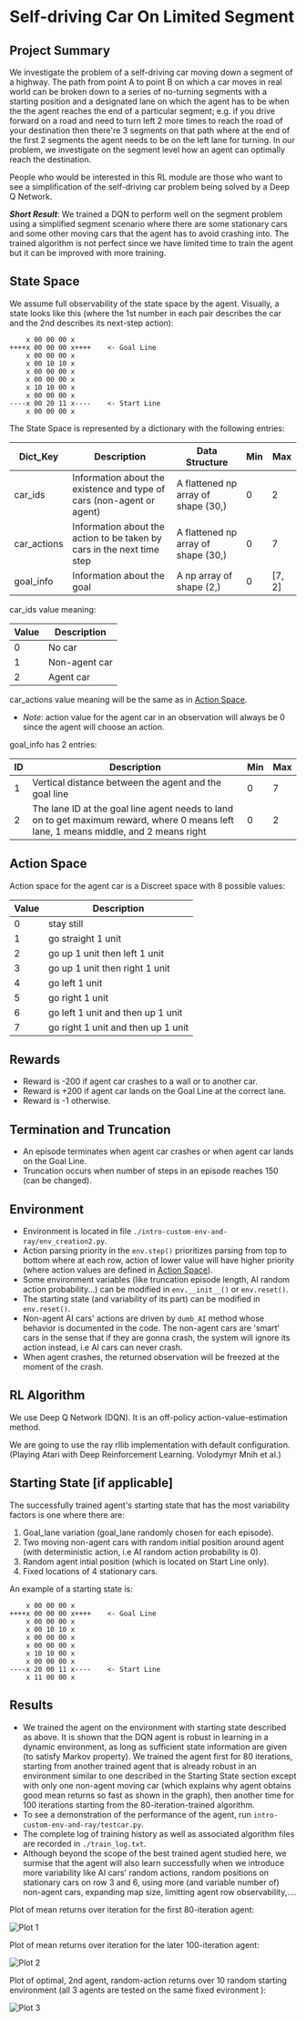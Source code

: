 # Self-driving Car On Limited Segment
## Project Summary
<!-- Around 200 Words -->
<!-- Cover (1) What problem you are solving, (2) Who will use this RL module and be happy with the learning, and (3) a brief description of the results -->

We investigate the problem of a self-driving car moving down a segment of a highway. The path from point A to point B on which a car moves in real world can be broken down to a series of no-turning segments with a starting position and a designated lane on which the agent has to be when the the agent reaches the end of a particular segment; e.g. if you drive forward on a road and need to turn left 2 more times to reach the road of your destination then there're 3 segments on that path where at the end of the first 2 segments the agent needs to be on the left lane for turning. In our problem, we investigate on the segment level how an agent can optimally reach the destination.

People who would be interested in this RL module are those who want to see a simplification of the self-driving car problem being solved by a Deep Q Network.

***Short Result***: We trained a DQN to perform well on the segment problem using a simplified segment scenario where there are some stationary cars and some other moving cars that the agent has to avoid crashing into. The trained algorithm is not perfect since we have limited time to train the agent but it can be improved with more training.

## State Space
<!-- See the Cart Pole Env example https://gymnasium.farama.org/environments/classic_control/cart_pole/ -->
We assume full observability of the state space by the agent. Visually, a state looks like this (where the 1st number in each pair describes the car and the 2nd describes its next-step action):

        x 00 00 00 x 
    ++++x 00 00 00 x++++    <- Goal Line  
        x 00 00 00 x    
        x 00 10 10 x    
        x 00 00 00 x    
        x 00 00 00 x    
        x 10 10 00 x    
        x 00 00 00 x    
    ----x 00 20 11 x----    <- Start Line
        x 00 00 00 x 


The State Space is represented by a dictionary with the following entries:

| Dict_Key   | Description                                         | Data Structure | Min | Max |
|------------|-----------------------------------------------------|----------------|-----|-----|
| car_ids    | Information about the existence and type of cars (non-agent or agent)        | A flattened np array of shape (30,) | 0 | 2 |
| car_actions| Information about the action to be taken by cars in the next time step        |A flattened np array of shape (30,) | 0 | 7 |
| goal_info  | Information about the goal | A np array of shape (2,)| 0 | [7, 2] |


car_ids value meaning:

| Value | Description                                         | 
|-----|-----------------------------------------------------|
| 0   | No car                              | 
| 1   | Non-agent car      | 
| 2   | Agent car | 


car_actions value meaning will be the same as in [Action Space](#action-space).
- *Note*: action value for the agent car in an observation will always be 0 since the agent will choose an action.


goal_info has 2 entries: 

| ID  | Description                                          |  Min | Max |
|-----|------------------------------------------------------|------|-----|
| 1   | Vertical distance between the agent and the goal line| 0 | 7 | 
| 2   | The lane ID at the goal line agent needs to land on to get maximum reward, where 0 means left lane, 1 means middle, and 2 means right| 0 | 2 |

## Action Space
<!-- See the Cart Pole Env example https://gymnasium.farama.org/environments/classic_control/cart_pole/ -->
Action space for the agent car is a Discreet space with 8 possible values:

| Value | Description                                         | 
|-----|-----------------------------------------------------|
| 0 | stay still |
|1  | go straight 1 unit |
|2  | go up 1 unit then left 1 unit |
|3  | go up 1 unit then right 1 unit |
|4  | go left 1 unit |
|5  | go right 1 unit |
|6  | go left 1 unit and then up 1 unit |
|7  | go right 1 unit and then up 1 unit |

## Rewards
<!-- See the Cart Pole Env example https://gymnasium.farama.org/environments/classic_control/cart_pole/ -->

- Reward is -200 if agent car crashes to a wall or to another car.
- Reward is +200 if agent car lands on the Goal Line at the correct lane.
- Reward is -1 otherwise.

## Termination and Truncation

- An episode terminates when agent car crashes or when agent car lands on the Goal Line.
- Truncation occurs when number of steps in an episode reaches 150 (can be changed).

## Environment

- Environment is located in file `./intro-custom-env-and-ray/env_creation2.py`.
- Action parsing priority in the `env.step()` prioritizes parsing from top to bottom where at each row, action of lower value will have higher priority (where action values are defined in [Action Space](#action-space)).
- Some environment variables (like truncation episode length, AI random action probability...) can be modified in `env.__init__()` or `env.reset()`.
- The starting state (and variability of its part) can be modified in `env.reset()`.
- Non-agent AI cars' actions are driven by `dumb_AI` method whose behavior is documented in the code. The non-agent cars are 'smart' cars in the sense that if they are gonna crash, the system will ignore its action instead, i.e AI cars can never crash.
- When agent crashes, the returned observation will be freezed at the moment of the crash.

## RL Algorithm 

We use Deep Q Network (DQN). It is an off-policy action-value-estimation method.

We are going to use the ray rllib implementation with default configuration.
(Playing Atari with Deep Reinforcement Learning. Volodymyr Mnih et al.)

## Starting State [if applicable]
<!-- See the Cart Pole Env example https://gymnasium.farama.org/environments/classic_control/cart_pole/ -->

The successfully trained agent's starting state that has the most variability factors is one where there are:
1. Goal_lane variation (goal_lane randomly chosen for each episode).
2. Two moving non-agent cars with random initial position around agent (with deterministic action, i.e AI random action probability is 0).
3. Random agent intial position (which is located on Start Line only).
4. Fixed locations of 4 stationary cars.

An example of a starting state is:


        x 00 00 00 x 
    ++++x 00 00 00 x++++    <- Goal Line  
        x 00 00 00 x    
        x 00 10 10 x    
        x 00 00 00 x    
        x 00 00 00 x    
        x 10 10 00 x    
        x 00 00 00 x    
    ----x 20 00 11 x----    <- Start Line
        x 11 00 00 x 


## Results

- We trained the agent on the environment with starting state described as above. It is shown that the DQN agent is robust in learning in a dynamic environment, as long as sufficient state information are given (to satisfy Markov property). We trained the agent first for 80 iterations, starting from another trained agent that is already robust in an environment similar to one described in the Starting State section except with only one non-agent moving car (which explains why agent obtains good mean returns so fast as shown in the graph), then another time for 100 iterations starting from the 80-iteration-trained algorithm.
- To see a demonstration of the performance of the agent, run `intro-custom-env-and-ray/testcar.py`.
- The complete log of training history as well as associated algorithm files are recorded in `./train_log.txt`.
- Although beyond the scope of the best trained agent studied here, we surmise that the agent will also learn successfully when we introduce more variability like AI cars' random actions, random positions on stationary cars on row 3 and 6, using more (and variable number of) non-agent cars, expanding map size, limitting agent row observability,....


Plot of mean returns over iteration for the first 80-iteration agent:

![Plot 1](./pics/pic1.png "Mean returns over Iteration")

Plot of mean returns over iteration for the later 100-iteration agent:

![Plot 2](./pics/pic2.png "Mean returns over Iteration")

Plot of optimal, 2nd agent, random-action returns over 10 random starting environment (all 3 agents are tested on the same fixed evironment ):

![Plot 3](./pics/pic3.png "Returns by Algos in each Env")

